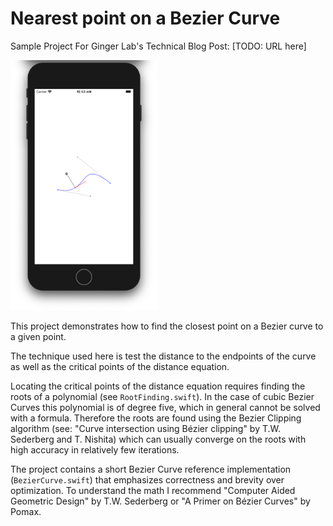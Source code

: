 # Nearest point on a Bezier Curve
Sample Project For Ginger Lab's Technical Blog Post: [TODO: URL here]

<img src="/screenshot.png" height=400>

This project demonstrates how to find the closest point on a Bezier curve to a given point.

The technique used here is test the distance to the endpoints of the curve as well as the critical points of the distance equation.

Locating the critical points of the distance equation requires finding the roots of a polynomial (see `RootFinding.swift`). In the case of cubic Bezier Curves this polynomial is of degree five, which in general cannot be solved with a formula. Therefore the roots are found using the Bezier Clipping algorithm (see: "Curve intersection using Bézier clipping" by T.W. Sederberg and T. Nishita) which can usually converge on the roots with high accuracy in relatively few iterations.

The project contains a short Bezier Curve reference implementation (`BezierCurve.swift`) that emphasizes correctness and brevity over optimization. To understand the math I recommend "Computer Aided Geometric Design" by T.W. Sederberg or "A Primer on Bézier Curves" by Pomax.
